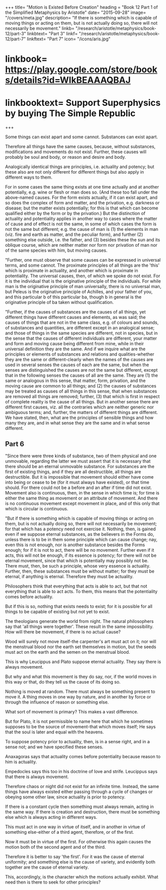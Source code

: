 +++
title= "Motion is Existed Before Creation"
heading = "Book 12 Part 1 of the Simplified Metaphysics by Aristotle"
date= "2015-09-28"
image= "/covers/meta.jpg"
description= "If there is something which is capable of moving things or acting on them, but is not actually doing so, there will not necessarily be movement."
linkb= "/research/aristotle/metaphysics/book-12/part-3"
linkbtext= "Part 3"
linkf= "/research/aristotle/metaphysics/book-12/part-7"
linkftext= "Part 7"
icon= "/icons/aris.jpg"
# linkbook= https://play.google.com/store/books/details?id=WlkBEAAAQBAJ
# linkbooktext= Support Superphysics by buying The Simple Republic
+++


Some things can exist apart and some cannot. Substances can exist apart.

Therefore all things have the same causes, because, without substances, modifications and movements do not exist. Further, these causes will probably be soul and body, or reason and desire and body.

Analogically identical things are principles, i.e. actuality and potency; but these also are not only different for different things but also apply in different ways to them. 

For in some cases the same thing exists at one time actually and at another potentially, e.g. wine or flesh or man does so. (And these too fall under the above-named causes. For the form exists actually, if it can exist apart, and so does the complex of form and matter, and the privation, e.g. darkness or disease; but the matter exists potentially; for this is that which can become qualified either by the form or by the privation.) But the distinction of actuality and potentiality applies in another way to cases where the matter of cause and of effect is not the same, in some of which cases the form is not the same but different; e.g. the cause of man is (1) the elements in man (viz. fire and earth as matter, and the peculiar form), and further (2) something else outside, i.e. the father, and (3) besides these the sun and its oblique course, which are neither matter nor form nor privation of man nor of the same species with him, but moving causes.

"Further, one must observe that some causes can be expressed in universal terms, and some cannot. The proximate principles of all things are the 'this' which is proximate in actuality, and another which is proximate in potentiality. The universal causes, then, of which we spoke do not exist. For it is the individual that is the originative principle of the individuals. For while man is the originative principle of man universally, there is no universal man, but Peleus is the originative principle of Achilles, and your father of you, and this particular b of this particular ba, though b in general is the originative principle of ba taken without qualification.

"Further, if the causes of substances are the causes of all things, yet different things have different causes and elements, as was said; the causes of things that are not in the same class, e.g. of colours and sounds, of substances and quantities, are different except in an analogical sense; and those of things in the same species are different, not in species, but in the sense that the causes of different individuals are different, your matter and form and moving cause being different from mine, while in their universal definition they are the same. And if we inquire what are the principles or elements of substances and relations and qualities-whether they are the same or different-clearly when the names of the causes are used in several senses the causes of each are the same, but when the senses are distinguished the causes are not the same but different, except that in the following senses the causes of all are the same. They are (1) the same or analogous in this sense, that matter, form, privation, and the moving cause are common to all things; and (2) the causes of substances may be treated as causes of all things in this sense, that when substances are removed all things are removed; further, (3) that which is first in respect of complete reality is the cause of all things. But in another sense there are different first causes, viz. all the contraries which are neither generic nor ambiguous terms; and, further, the matters of different things are different. We have stated, then, what are the principles of sensible things and how many they are, and in what sense they are the same and in what sense different.


## Part 6

"Since there were three kinds of substance, two of them physical and one unmovable, regarding the latter we must assert that it is necessary that there should be an eternal unmovable substance. For substances are the first of existing things, and if they are all destructible, all things are destructible. But it is impossible that movement should either have come into being or cease to be (for it must always have existed), or that time should. For there could not be a before and an after if time did not exist. Movement also is continuous, then, in the sense in which time is; for time is either the same thing as movement or an attribute of movement. And there is no continuous movement except movement in place, and of this only that which is circular is continuous.

"But if there is something which is capable of moving things or acting on them, but is not actually doing so, there will not necessarily be movement; for that which has a potency need not exercise it. Nothing, then, is gained even if we suppose eternal substances, as the believers in the Forms do, unless there is to be in them some principle which can cause change; nay, even this is not enough, nor is another substance besides the Forms enough; for if it is not to act, there will be no movement. Further even if it acts, this will not be enough, if its essence is potency; for there will not be eternal movement, since that which is potentially may possibly not be. There must, then, be such a principle, whose very essence is actuality. Further, then, these substances must be without matter; for they must be eternal, if anything is eternal. Therefore they must be actuality.

Philosophers think that everything that acts is able to act, but that not everything that is able to act acts. To them, this means that the potentiality comes before actuality. 

But if this is so, nothing that exists needs to exist; for it is possible for all things to be capable of existing but not yet to exist.

The theologians generate the world from night. The natural philosophers say that 'all things were together'. These result in the same impossibility. How will there be movement, if there is no actual cause?

Wood will surely not move itself-the carpenter's art must act on it; nor will the menstrual blood nor the earth set themselves in motion, but the seeds must act on the earth and the semen on the menstrual blood.

This is why Leucippus and Plato suppose eternal actuality. They say there is always movement. 

But why and what this movement is they do say, nor, if the world moves in this way or that, do they tell us the cause of its doing so. 

Nothing is moved at random. There must always be something present to move it. A thing moves in one way by nature, and in another by force or through the influence of reason or something else. 

What sort of movement is primary? This makes a vast difference.

But for Plato, it is not permissible to name here that which he sometimes supposes to be the source of movement-that which moves itself; He says that the soul is later and <!-- coeval --> equal with the heavens.

To suppose potency prior to actuality, then, is in a sense right, and in a sense not; and we have specified these senses. 

Anaxagoras says that actuality comes before potentiality because reason to him is actuality. 

Empedocles says this too in his doctrine of love and strife. Leucippus says that there is always movement. 

Therefore chaos or night did not exist for an infinite time. Instead, the same things have always existed either passing through a cycle of changes or obeying some other law, since actuality is prior to potency. 

If there is a constant cycle then something must always remain, acting in the same way. If there is creation and destruction, there must be something else which is always acting in different ways. 

This must act in one way in virtue of itself, and in another in virtue of something else-either of a third agent, therefore, or of the first. 

Now it must be in virtue of the first. For otherwise this again causes the motion both of the second agent and of the third. 

Therefore it is better to say 'the first'. For it was the cause of eternal uniformity; and something else is the cause of variety, and evidently both together are the cause of eternal variety. 

This, accordingly, is the character which the motions actually exhibit. What need then is there to seek for other principles?

